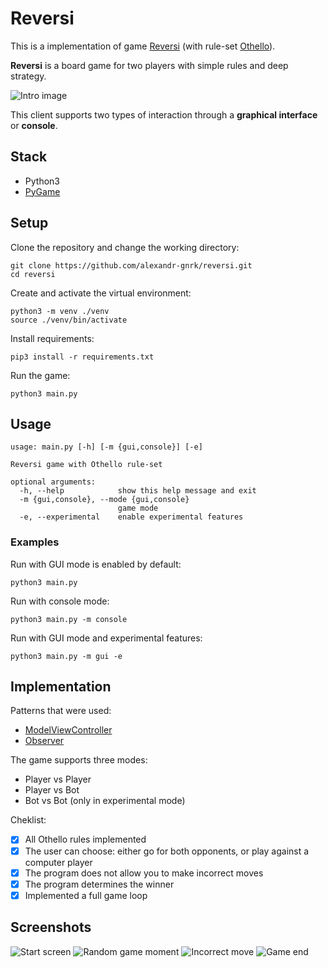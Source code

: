 
# Reversi
This is a implementation of game [Reversi](https://en.wikipedia.org/wiki/Reversi) (with rule-set [Othello](https://en.wikipedia.org/wiki/Reversi#Othello)).

**Reversi** is a board game for two players with simple rules and deep strategy.

![Intro image](./screenshots/intro.png)

This client supports two types of interaction through a **graphical interface** or **console**.


## Stack
- Python3
- [PyGame](https://www.pygame.org/)

## Setup
Clone the repository and change the working directory:

    git clone https://github.com/alexandr-gnrk/reversi.git
    cd reversi
Create and activate the virtual environment:

    python3 -m venv ./venv
    source ./venv/bin/activate
Install requirements:

    pip3 install -r requirements.txt

Run the game:

    python3 main.py

## Usage

    usage: main.py [-h] [-m {gui,console}] [-e]
    
    Reversi game with Othello rule-set
    
    optional arguments:
      -h, --help            show this help message and exit
      -m {gui,console}, --mode {gui,console}
                            game mode
      -e, --experimental    enable experimental features
### Examples
Run with GUI mode is enabled by default:

    python3 main.py

Run with console mode:

    python3 main.py -m console

Run with GUI mode and experimental features:

    python3 main.py -m gui -e

## Implementation

Patterns that were used:
- [ModelViewController](https://en.wikipedia.org/wiki/Model%E2%80%93view%E2%80%93controller)
- [Observer](https://en.wikipedia.org/wiki/Observer_pattern)

The game supports three modes:
- Player vs Player
- Player vs Bot
- Bot vs Bot (only in experimental mode)

Cheklist:
- [x] All Othello rules implemented
- [x] The user can choose: either go for both opponents, or play against a computer player
- [x] The program does not allow you to make incorrect moves
- [x] The program determines the winner
- [x] Implemented a full game loop

## Screenshots
![Start screen](./screenshots/screenshot0.png)
![Random game moment](./screenshots/screenshot1.png)
![Incorrect move](./screenshots/screenshot2.png)
![Game end](./screenshots/screenshot3.png)
